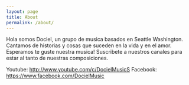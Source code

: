 ```yaml
---
layout: page
title: About
permalink: /about/
---
```


Hola somos Dociel, un grupo de musica basados en Seattle Washington. Cantamos de historias y cosas que suceden en la vida y en el amor.  Esperamos te guste nuestra musica! Suscribete a nuestros canales para estar al tanto de nuestras composiciones. 

Youtube: http://www.youtube.com/c/DocielMusicS
Facebook: https://www.facebook.com/DocielMusic